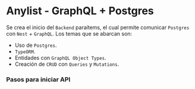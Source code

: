 # Anylist - GraphQL + Postgres

Se crea el inicio del `Backend` paraítems, el cual permite comunicar `Postgres` con `Nest` + `GraphQL`. Los temas que se abarcan son: 

- Uso de `Postgres`.
- `TypeORM`.
- Entidades con `GraphQL Object Types`.
- Creación de `CRUD` con `Queries` y `Mutations`.

### Pasos para iniciar API
